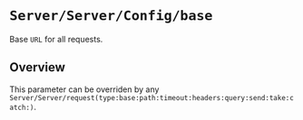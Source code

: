 # ``Server/Server/Config/base``

Base `URL` for all requests.

## Overview

This parameter can be overriden by any ``Server/Server/request(type:base:path:timeout:headers:query:send:take:catch:)``.
